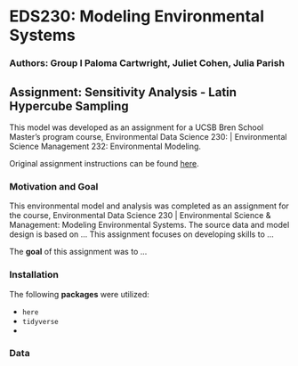 # EDS230: Modeling Environmental Systems
### Authors: Group I Paloma Cartwright, Juliet Cohen, Julia Parish

## Assignment: Sensitivity Analysis - Latin Hypercube Sampling

This model was developed as an assignment for a UCSB Bren School Master’s program course, Environmental Data Science 230: | Environmental Science Management 232: Environmental Modeling. 

Original assignment instructions can be found [here](https://naomitague.github.io/ESM232_course/assignments/assign_LHS.html). 

### Motivation and Goal
This environmental model and analysis was completed as an assignment for the course, Environmental Data Science 230 | Environmental Science & Management: Modeling Environmental Systems. The source data and model design is based on ... This assignment focuses on developing skills to ...

The **goal** of this assignment was to ... 

### Installation
The following **packages** were utilized:
- `here`
- `tidyverse`
- ` `

### Data



